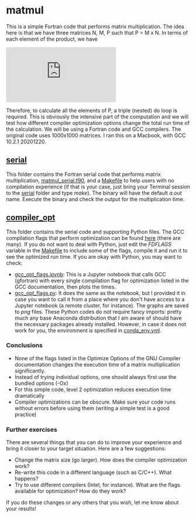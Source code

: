 # matmul

This is a simple Fortran code that performs matrix multiplication. The idea here is that we have three matrices N, M, P such that P = M x N. In terms of each element of the product, we have

![equation](https://latex.codecogs.com/gif.latex?P_%7Bij%7D%20%3D%20%5Csum_%7Bk%7D%20M_%7Bik%7DN_%7Bkj%7D)

Therefore, to calculate all the elements of P, a triple (nested) do loop is required. This is obviously the intensive part of the computation and we will test how different compiler optimization options change the total run time of the calculation. We will be using a Fortran code and GCC compilers. The original code uses 1000x1000 matrices. I ran this on a Macbook, with GCC 10.2.1 20201220.

## [serial](./serial)
This folder contains the Fortran serial code that performs matrix multiplication, [matmul_serial.f90](./serial/matmul_serial.f90), and a [Makefile](./serial/Makefile) to help users with no compilation experience (if that is your case, just bring your Terminal session to the [serial](./serial) folder and type *make*). The binary will have the default *a.out* name. Execute the binary and check the output for the multiplication time.

## [compiler_opt](./compiler_opt)
This folder contains the serial code and supporting Python files. The GCC compilation flags that perform optimization can be found [here](https://gcc.gnu.org/onlinedocs/gcc/Optimize-Options.html) (there are many). If you do not want to deal with Python, just edit the *FDFLAGS* variable in the [Makefile](./compiler_opt/Makefile) to include some of the flags, compile it and run it to see the optimized run time. If you are okay with Python, you may want to check:
- [gcc_opt_flags.ipynb](./compiler_opt/gcc_opt_flags.ipynb): This is a Jupyter notebook that calls GCC (gfortran) with every single compilation flag for optimization listed in the GCC documentation, then plots the times. 
- [gcc_opt_flags.py](./compiler_opt/gcc_opt_flags.ipynb): It does the same as the notebook, but I provided it in case you want to call it from a place where you don't have access to a Jupyter notebook (a remote cluster, for instance). The graphs are saved to *png* files.
These Python codes do not require fancy imports: pretty much any base Anaconda distribution that I am aware of should have the necessary packages already installed. However, in case it does not work for you, the environment is specified in [conda_env.yml](./compiler_opt/conda_env.yml).

### Conclusions
- None of the flags listed in the Optimize Options of the GNU Compiler documentation changes the execution time of a matrix multiplication significantly.
- Instead of trying individual options, one should always first use the bundled options (-Ox)
- For this simple code, level 2 optimization reduces execution time dramatically
- Compiler optimizations can be obscure. Make sure your code runs without errors before using them (writing a simple test is a good practice)

### Further exercises
There are several things that you can do to improve your experience and bring it closer to your target situation. Here are a few suggestions:
- Change the matrix size (go larger). How does the compiler optimization work?
- Re-write this code in a different language (such as C/C++). What happens?
- Try to use different compilers (Intel, for instance). What are the flags available for optimization? How do they work?

If you do these changes or any others that you wish, let me know about your results!
